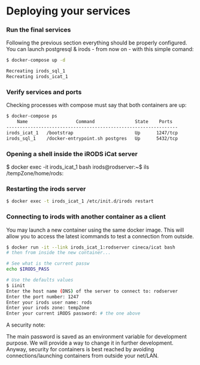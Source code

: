
# Deploying your services

### Run the final services

Following the previous section everything should be properly configured.
You can launch postgresql & irods - from now on - with this simple comand:

```bash
$ docker-compose up -d

Recreating irods_sql_1
Recreating irods_icat_1
```

### Verify services and ports

Checking processes with compose must say that both containers are up:
```bash
$ docker-compose ps
    Name                  Command               State    Ports
----------------------------------------------------------------
irods_icat_1   /bootstrap                       Up      1247/tcp
irods_sql_1    /docker-entrypoint.sh postgres   Up      5432/tcp
```

### Opening a shell inside the iRODS iCat server

$ docker exec -it irods_icat_1 bash
irods@rodserver:~$ ils
/tempZone/home/rods:

### Restarting the irods server

```bash
$ docker exec -t irods_icat_1 /etc/init.d/irods restart
```

### Connecting to irods with another container as a client

You may launch a new container using the same docker image.
This will allow you to access the latest icommands to test
a connection from outside.

```bash
$ docker run -it --link irods_icat_1:rodserver cineca/icat bash
# then from inside the new container...

# See what is the current passw
echo $IRODS_PASS

# Use the defaults values
$ iinit
Enter the host name (DNS) of the server to connect to: rodserver
Enter the port number: 1247
Enter your irods user name: rods
Enter your irods zone: tempZone
Enter your current iRODS password: # the one above
```

A security note:

The main password is saved as an environment variable for development purpose.
We will provide a way to change it in further development.
Anyway, security for containers is best reached by avoiding connections/launching
 containers from outside your net/LAN.
